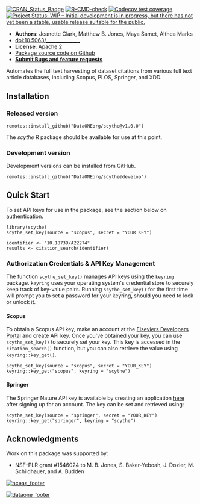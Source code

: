 [![CRAN_Status_Badge](http://www.r-pkg.org/badges/version/scythe)](https://cran.r-project.org/package=scythe)
[![R-CMD-check](https://github.com/DataONEorg/scythe/workflows/R-CMD-check/badge.svg)](https://github.com/DataONEorg/scythe/actions)
[![Codecov test coverage](https://codecov.io/gh/DataONEorg/scythe/branch/develop/graph/badge.svg)](https://codecov.io/gh/DataONEorg/scythe?branch=develop)
[![Project Status: WIP – Initial development is in progress, but there has not yet been a stable, usable release suitable for the public.](https://www.repostatus.org/badges/latest/wip.svg)](https://www.repostatus.org/#wip)

- **Authors**: Jeanette Clark, Matthew B. Jones, Maya Samet, Althea Marks
- [doi:10.5063/______________](http://doi.org/10.5063/_______________)
- **License**: [Apache 2](http://opensource.org/licenses/Apache-2.0)
- [Package source code on Github](https://github.com/DataONEorg/scythe)
- [**Submit Bugs and feature requests**](https://github.com/DataONEorg/scythe/issues)

Automates the full text harvesting of dataset citations from various full text article databases, 
including Scopus, PLOS, Springer, and XDD.

## Installation

### Released version

```
remotes::install_github("DataONEorg/scythe@v1.0.0")
```

The *scythe* R package should be available for use at this point.

### Development version

Development versions can be installed from GitHub.

```
remotes::install_github("DataONEorg/scythe@develop")
```

## Quick Start

To set API keys for use in the package, see the section below on authentication.

```
library(scythe)
scythe_set_key(source = "scopus", secret = "YOUR KEY")

identifier <- "10.18739/A22274"
results <- citation_search(identifier)
```

### Authorization Credentials & API Key Management

The function `scythe_set_key()` manages API keys using the [`keyring`](https://github.com/r-lib/keyring) package. `keyring` uses your operating system's credential store to securely keep track of key-value pairs. Running `scythe_set_key()` for the first time will prompt you to set a password for your keyring, should you need to lock or unlock it.

#### Scopus

To obtain a Scopus API key, make an account at the [Elseviers Developers Portal](https://dev.elsevier.com/) and create API key. Once you've obtained your key, you can use `scythe_set_key()` to securely set your key. This key is accessed in the `citation_search()` function, but you can also retrieve the value using `keyring::key_get()`.

```
scythe_set_key(source = "scopus", secret = "YOUR_KEY")
keyring::key_get("scopus", keyring = "scythe")
```

#### Springer

The Springer Nature API key is available by creating an application [here](https://dev.springernature.com/) after signing up for an account. The key can be set and retrieved using:

```
scythe_set_key(source = "springer", secret = "YOUR_KEY")
keyring::key_get("springer", keyring = "scythe")
```

## Acknowledgments
Work on this package was supported by:

- NSF-PLR grant #1546024 to M. B. Jones, S. Baker-Yeboah, J. Dozier, M. Schildhauer, and A. Budden

[![nceas_footer](https://live-ncea-ucsb-edu-v01.pantheonsite.io/sites/default/files/2020-03/NCEAS-full%20logo-4C.png)](https://www.nceas.ucsb.edu)

[![dataone_footer](https://www.dataone.org/sites/all/images/DataONE_LOGO.jpg)](https://www.dataone.org)
